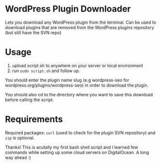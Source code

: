 # WordPress Plugin Downloader
Lets you download any WordPress plugin from the terminal. Can be used to download plugins that are removed from the WordPress plugins repository (but still have the SVN repo)

# Usage
1. upload script.sh to anywhere on your server or local environment
2. run `sudo script.sh` and follow up.

You should enter the plugin name slug (e.g wordpress-seo for wordpress.org/plugins/wordpress-seo) in order to download the plugin.

You should also cd to the directory where you want to save this download before calling the script.

# Requirements
Required packages: `curl` (used to check for the plugin SVN repository) and `zip` is optional.

Thanks! This is acutally my first bash shell script and I learned few commands while setting up some cloud servers on DigitalOcean. A long way ahead :)
